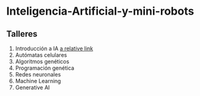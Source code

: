 # Inteligencia-Artificial-y-mini-robots
## Talleres
1. Introducción a IA [a relative link](intro-ai.md)
2. Autómatas celulares
3. Algoritmos genéticos
4. Programación genética
5. Redes neuronales
6. Machine Learning
7. Generative AI
